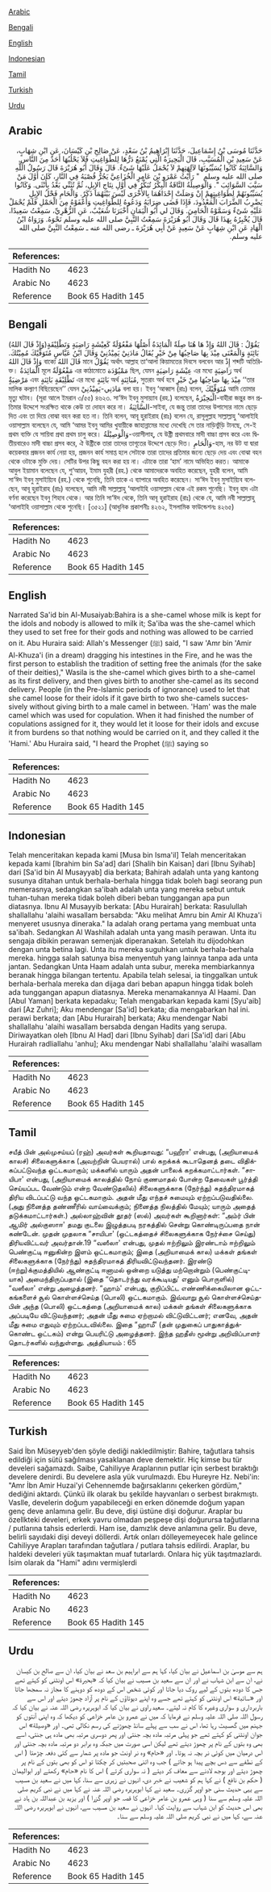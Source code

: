 [Arabic](#arabic)

[Bengali](#bengali)

[English](#english)

[Indonesian](#indonesian)

[Tamil](#tamil)

[Turkish](#turkish)

[Urdu](#urdu)

## Arabic


<div dir="rtl" lang="ar" style={{fontSize:'larger',backgroundColor:'#f8f9fa',padding:20}}>
حَدَّثَنَا مُوسَى بْنُ إِسْمَاعِيلَ، حَدَّثَنَا إِبْرَاهِيمُ بْنُ سَعْدٍ، عَنْ صَالِحِ بْنِ كَيْسَانَ، عَنِ ابْنِ شِهَابٍ، عَنْ سَعِيدِ بْنِ الْمُسَيَّبِ، قَالَ الْبَحِيرَةُ الَّتِي يُمْنَعُ دَرُّهَا لِلطَّوَاغِيتِ فَلاَ يَحْلُبُهَا أَحَدٌ مِنَ النَّاسِ‏.‏ وَالسَّائِبَةُ كَانُوا يُسَيِّبُونَهَا لآلِهَتِهِمْ لاَ يُحْمَلُ عَلَيْهَا شَىْءٌ‏.‏ قَالَ وَقَالَ أَبُو هُرَيْرَةَ قَالَ رَسُولُ اللَّهِ صلى الله عليه وسلم ‏ "‏ رَأَيْتُ عَمْرَو بْنَ عَامِرٍ الْخُزَاعِيَّ يَجُرُّ قُصْبَهُ فِي النَّارِ، كَانَ أَوَّلَ مَنْ سَيَّبَ السَّوَائِبَ ‏"‏‏.‏ وَالْوَصِيلَةُ النَّاقَةُ الْبِكْرُ تُبَكِّرُ فِي أَوَّلِ نِتَاجِ الإِبِلِ، ثُمَّ تُثَنِّي بَعْدُ بِأُنْثَى‏.‏ وَكَانُوا يُسَيِّبُونَهُمْ لِطَوَاغِيتِهِمْ إِنْ وَصَلَتْ إِحْدَاهُمَا بِالأُخْرَى لَيْسَ بَيْنَهُمَا ذَكَرٌ‏.‏ وَالْحَامِ فَحْلُ الإِبِلِ يَضْرِبُ الضِّرَابَ الْمَعْدُودَ، فَإِذَا قَضَى ضِرَابَهُ وَدَعُوهُ لِلطَّوَاغِيتِ وَأَعْفَوْهُ مِنَ الْحَمْلِ فَلَمْ يُحْمَلْ عَلَيْهِ شَىْءٌ وَسَمَّوْهُ الْحَامِيَ‏.‏ وَقَالَ لي أَبُو الْيَمَانِ أَخْبَرَنَا شُعَيْبٌ، عَنِ الزُّهْرِيِّ، سَمِعْتُ سَعِيدًا، قَالَ يُخْبِرُهُ بِهَذَا قَالَ وَقَالَ أَبُو هُرَيْرَةَ سَمِعْتُ النَّبِيَّ صلى الله عليه وسلم نَحْوَهُ‏.‏ وَرَوَاهُ ابْنُ الْهَادِ عَنِ ابْنِ شِهَابٍ عَنْ سَعِيدٍ عَنْ أَبِي هُرَيْرَةَ ـ رضى الله عنه ـ سَمِعْتُ النَّبِيَّ صلى الله عليه وسلم‏.‏
</div>
<div style={{backgroundColor:'#f8f9fa',padding:20, marginBottom: 10}}><table> <thead> <tr> <th>References:</th> <th></th> </tr> </thead> <tbody><tr><td>Hadith No</td><td>4623</td></tr><tr><td>Arabic No</td><td>4623</td></tr><tr><td>Reference</td><td>Book 65 Hadith 145</td></tr></tbody></table></div>

## Bengali


<div dir="ltr" lang="bn" style={{fontSize:'larger',backgroundColor:'#f8f9fa',padding:20}}>
(وَإِذْ قَالَ اللهُ)يَقُوْلُ : قَالَ اللهُ وَإِذْ هَا هُنَا صِلَةٌ الْمَائِدَةُ أَصْلُهَا مَفْعُوْلَةٌ كَعِيْشَةٍ رَاضِيَةٍ وَتَطْلِيْقَةٍ بَائِنَةٍ وَالْمَعْنَى مِيْدَ بِهَا صَاحِبُهَا مِنْ خَيْرٍ يُقَالُ مَادَنِيْ يَمِيْدُنِيْ وَقَالَ ابْنُ عَبَّاسٍ مُتَوَفِّيْكَ مُمِيْتُكَ. وَإِذْ قَالَ اللهُ বাক্যে قَالَ اللهُ মানে يَقُوْلُ অর্থাৎ আল্লাহ তা‘আলা কিয়ামতের দিবসে বলবেন আর إِذْ শব্দটি অতিরিক্ত। الْمَائِدَةُ মূলে مَفْعُوْلَةٌ এর কাঠামোতে مَمْيُوْدَة ছিল, যেমন عِيْشَةٍ رَاضِيَةٍ এর মধ্যে رَاضِيَةٍ অর্থ مَرْضِيَةٌٍ এবং تَطْلِيْقَةٍ بَائِنَةٍ এর মধ্যে بَائِنَةٍ অর্থ مُبَائِنَةٍ, সুতরাং অর্থ হবে مِيْدَ بِهَا صَاحِبُهَا مِنْ خَيْرٍ ‘‘তার মালিক কল্যাণ বিছিয়েছেন’’ যেমন مَادَنِي-يَمِيْدُنِيْ বলা হয়। ইবনু ‘আব্বাস (রাঃ) বলেন, مُتَوَفِّيْكَ আমি তোমার মৃত্যু ঘটাব। (সূরা আলে ইমরান ৩/৫৫) ৪৬২৩. সা‘ঈদ ইবনু মুসায়্যাব (রহ.) বলেছেন, الْبَحِيْرَةُ-বাহীরা জন্তুর স্তন প্রতিমার উদ্দেশে সংরক্ষিত থাকে কেউ তা দোহন করে না। السَّائِبَةُ-সাইবা, যে জন্তু তারা তাদের উপাস্যের নামে ছেড়ে দিত এবং তা দিয়ে বোঝা বহন করা হত না। তিনি বলেন, আবূ হুরাইরাহ (রাঃ) বলেন যে, রাসূলুল্লাহ সাল্লাল্লাহু ‘আলাইহি ওয়াসাল্লাম বলেছেন যে, আমি ‘আমর ইবনু আমির খুযায়ীকে জাহান্নামের মধ্যে দেখেছি সে তার নাড়িভুঁড়ি টানছে, সে-ই প্রথম ব্যক্তি যে সায়িবা প্রথা প্রথম চালু করে। وَالْوَصِيْلَةُ-ওয়াসীলাহ্, যে উষ্ট্রী প্রথমবারে মাদী বাচ্চা প্রসব করে এবং দ্বিতীয়বারেও মাদী বাচ্চা প্রসব করে, ঐ উষ্ট্রীকে তারা তাদের তাগূতের উদ্দেশে ছেড়ে দিত। وَالْحَامِ-হাম, নর উট যা দ্বারা কয়েকবার প্রজনন কার্য নেয়া হয়, প্রজনন কার্য সমাপ্ত হলে সেটাকে তারা তাদের প্রতিমার জন্যে ছেড়ে দেয় এবং বোঝা বহন থেকে ওটাকে মুক্তি দেয়। সেটির উপর কিছু বহন করা হয় না। এটাকে তারা ‘হাম’ নামে অভিহিত করত। আমাকে আবুল ইয়ামান বলেছেন যে, শু‘আয়ব, ইমাম যুহরী (রহ.) থেকে আমাদেরকে অবহিত করেছেন, যুহরী বলেন, আমি সা‘ঈদ ইবনু মুসাইয়্যিব (রহ.) থেকে শুনেছি, তিনি তাকে এ ব্যাপারে অবহিত করেছেন। সা‘ঈদ ইবনু মুসাইয়্যিব বলেছেন, আবূ হুরাইরাহ (রাঃ) বলেছেন, আমি নবী সাল্লাল্লাহু ‘আলাইহি ওয়াসাল্লাম থেকে এই রকম শুনেছি। ইবনু হাদ এটা বর্ণনা করেছেন ইবনু শিহাব থেকে। আর তিনি সা‘ঈদ থেকে, তিনি আবূ হুরাইরাহ (রাঃ) থেকে যে, আমি নবী সাল্লাল্লাহু ‘আলাইহি ওয়াসাল্লাম থেকে শুনেছি। [৩৫২১] (আধুনিক প্রকাশনীঃ ৪২৬২, ইসলামিক ফাউন্ডেশনঃ ৪২৬৫)
</div>
<div style={{backgroundColor:'#f8f9fa',padding:20, marginBottom: 10}}><table> <thead> <tr> <th>References:</th> <th></th> </tr> </thead> <tbody><tr><td>Hadith No</td><td>4623</td></tr><tr><td>Arabic No</td><td>4623</td></tr><tr><td>Reference</td><td>Book 65 Hadith 145</td></tr></tbody></table></div>

## English


<div dir="ltr" lang="en" style={{fontSize:'larger',backgroundColor:'#f8f9fa',padding:20}}>
Narrated Sa'id bin Al-Musaiyab:Bahira is a she-camel whose milk is kept for the idols and nobody is allowed to milk it; Sa'iba was the she-camel which they used to set free for their gods and nothing was allowed to be carried on it. Abu Huraira said: Allah's Messenger (ﷺ) said, "I saw 'Amr bin 'Amir Al-Khuza'i (in a dream) dragging his intestines in the Fire, and he was the first person to establish the tradition of setting free the animals (for the sake of their deities)," Wasila is the she-camel which gives birth to a she-camel as its first delivery, and then gives birth to another she-camel as its second delivery. People (in the Pre-lslamic periods of ignorance) used to let that she camel loose for their idols if it gave birth to two she-camels successively without giving birth to a male camel in between. 'Ham' was the male camel which was used for copulation. When it had finished the number of copulations assigned for it, they would let it loose for their idols and excuse it from burdens so that nothing would be carried on it, and they called it the 'Hami.' Abu Huraira said, "I heard the Prophet (ﷺ) saying so
</div>
<div style={{backgroundColor:'#f8f9fa',padding:20, marginBottom: 10}}><table> <thead> <tr> <th>References:</th> <th></th> </tr> </thead> <tbody><tr><td>Hadith No</td><td>4623</td></tr><tr><td>Arabic No</td><td>4623</td></tr><tr><td>Reference</td><td>Book 65 Hadith 145</td></tr></tbody></table></div>

## Indonesian


<div dir="ltr" lang="id" style={{fontSize:'larger',backgroundColor:'#f8f9fa',padding:20}}>
Telah menceritakan kepada kami [Musa bin Isma'il] Telah menceritakan kepada kami [Ibrahim bin Sa'ad] dari [Shalih bin Kaisan] dari [Ibnu Syihab] dari [Sa'id bin Al Musayyab] dia berkata; Bahirah adalah unta yang kantong susunya ditahan untuk berhala-berhala hingga tidak boleh bagi seorang pun memerasnya, sedangkan sa'ibah adalah unta yang mereka sebut untuk tuhan-tuhan mereka tidak boleh diberi beban tunggangan apa pun diatasnya. Ibnu Al Musayyib berkata: [Abu Hurairah] berkata: Rasulullah shallallahu 'alaihi wasallam bersabda: "Aku melihat Amru bin Amir Al Khuza'i menyeret ususnya dineraka." Ia adalah orang pertama yang membuat unta sa'ibah. Sedangkan Al Washilah adalah unta yang masih perawan. Unta itu sengaja dibikin perawan semenjak diperanakan. Setelah itu dijodohkan dengan unta betina lagi. Unta itu mereka suguhkan untuk berhala-berhala mereka. hingga salah satunya bisa menyentuh yang lainnya tanpa ada unta jantan. Sedangkan Unta Haam adalah unta subur, mereka membiarkannya beranak hingga bilangan tertentu. Apabila telah selesai, ia tinggalkan untuk berhala-berhala mereka dan dijaga dari beban apapun hingga tidak boleh ada tunggangan apapun diatasnya. Mereka menamakannya Al Haami. Dan [Abul Yaman] berkata kepadaku; Telah mengabarkan kepada kami [Syu'aib] dari [Az Zuhri]; Aku mendengar [Sa'id] berkata; dia mengabarkan hal ini. perawi berkata; dan [Abu Hurairah] berkata; Aku mendengar Nabi shallallahu 'alaihi wasallam bersabda dengan Hadits yang serupa. Diriwayatkan oleh [Ibnu Al Had] dari [Ibnu Syihab] dari [Sa'id] dari [Abu Hurairah radliallahu 'anhu]; Aku mendengar Nabi shallallahu 'alaihi wasallam
</div>
<div style={{backgroundColor:'#f8f9fa',padding:20, marginBottom: 10}}><table> <thead> <tr> <th>References:</th> <th></th> </tr> </thead> <tbody><tr><td>Hadith No</td><td>4623</td></tr><tr><td>Arabic No</td><td>4623</td></tr><tr><td>Reference</td><td>Book 65 Hadith 145</td></tr></tbody></table></div>

## Tamil


<div dir="ltr" lang="ta" style={{fontSize:'larger',backgroundColor:'#f8f9fa',padding:20}}>
சயீத் பின் அல்முசய்யப் (ரஹ்) அவர்கள் கூறியதாவது: “பஹீரா' என்பது, (அறியாமைக் காலச்) சிலைகளுக்காக (அவற்றின் பெயரால்) பால் கறக்கக் கூடாதெனத் தடை விதிக்கப்பட்டுவந்த ஒட்டகமாகும்; மக்களில் யாரும் அதன் பாலைக் கறக்கமாட்டார்கள். “சாயிபா' என்பது, (அறியாமைக் காலத்தில் நோய் குணமாதல் போன்ற தேவைகள் பூர்த்தி செய்யப்பட வேண்டும் என்ற வேண்டுதலில்) சிலைகளுக்காக (நேர்ந்து) சுதந்திரமாகத் திரிய விடப்பட்டு வந்த ஒட்டகமாகும். அதன் மீது எந்தச் சுமையும் ஏற்றப்படுவதில்லை. (அது நினைத்த தண்ணீரில் வாய்வைக்கும்; நினைத்த நிலத்தில் மேயும்; யாரும் அதைத் தடுக்கமாட்டார்கள்.) அல்லாஹ்வின் தூதர் (ஸல்) அவர்கள் கூறினார்கள்: “அம்ர் பின் ஆமிர் அல்குஸாஈ' தமது குடலை இழுத்தபடி நரகத்தில் சென்று கொண்டிருப்பதை நான் கண்டேன். முதன் முதலாக “சாயிபா' (ஒட்டகத்தைச் சிலைகளுக்காக நேர்ச்சை செய்து) திரியவிட்டவர் அவர்தான்.19 “வஸீலா' என்பது, முதல் ஈற்றிலும் இரண்டாம் ஈற்றிலும் பெண்குட்டி ஈனுகின்ற இளம் ஒட்டகமாகும்; இதை (அறியாமைக் கால) மக்கள் தங்கள் சிலைகளுக்காக (நேர்ந்து) சுதந்திரமாகத் திரியவிட்டுவந்தனர். இரண்டு (ஈற்று)க்குமத்தியில் ஆண்குட்டி ஈனாமல் ஒன்றை யடுத்து மற்றொன்றும் (பெண்குட்டியாக) அமைந்திருப்பதால் (இதை “தொடர்ந்து வரக்கூடியது' எனும் பொருளில்) “வஸீலா' என்று அழைத்தனர். “ஹாம்' என்பது, குறிப்பிட்ட எண்ணிக்கையிலான ஒட்டகங்களைச் சூல் கொள்ளச்செய்த (பொலி) ஒட்டகமாகும். இவ்வாறு சூல் கொள்ளச்செய்தபின் அந்த (பொலி) ஒட்டகத்தை (அறியாமைக் கால) மக்கள் தங்கள் சிலைகளுக்காக அப்படியே விட்டுவந்தனர்; அதன் மீது சுமை ஏற்றாமல் விட்டுவிட்டனர்; எனவே, அதன் மீது சுமை எதுவும் ஏற்றப்படவில்லை. இதை “ஹாமீ' (தன் முதுகைப் பாதுகாத்துக்கொண்ட ஒட்டகம்) என்று பெயரிட்டு அழைத்தனர். இந்த ஹதீஸ் மூன்று அறிவிப்பாளர் தொடர்களில் வந்துள்ளது. அத்தியாயம் : 65
</div>
<div style={{backgroundColor:'#f8f9fa',padding:20, marginBottom: 10}}><table> <thead> <tr> <th>References:</th> <th></th> </tr> </thead> <tbody><tr><td>Hadith No</td><td>4623</td></tr><tr><td>Arabic No</td><td>4623</td></tr><tr><td>Reference</td><td>Book 65 Hadith 145</td></tr></tbody></table></div>

## Turkish


<div dir="ltr" lang="tr" style={{fontSize:'larger',backgroundColor:'#f8f9fa',padding:20}}>
Said İbn Müseyyeb'den şöyle dediği nakledilmiştir: Bahire, tağutlara tahsis edildiği için sütü sağılması yasaklanan deve demektir. Hiç kimse bu tür develeri sağamazdı. Saibe, Cahiliyye Araplarının putlar için serbest bıraktığı develere denirdi. Bu develere asla yük vurulmazdı. Ebu Hureyre Hz. Nebi'in: "Amr İbn Amir Huzai'yi Cehennemde bağırsaklarını çekerken gördüm," dediğini aktardı. Çünkü ilk olarak bu şekilde hayvanları o serbest bırakmıştı. Vaslle, develerin doğum yapabileceği en erken dönemde doğum yapan genç deve anlamına gelir. Bu deve, dişi üstüne dişi doğurur. Araplar bu özellkteki develeri, erkek yavru olmadan peşpeşe dişi doğurursa tağutlarına / putlarına tahsis ederlerdi. Ham ise, damızlık deve anlamına gelir. Bu deve, belirli sayıdaki dişi deveyi döllerdi. Artık onları dölleyemeyecek hale gelince Cahiliyye Arapları tarafından tağutlara / putlara tahsis edilirdi. Araplar, bu haldeki develeri yük taşımaktan muaf tutarlardı. Onlara hiç yük taşıtmazlardı. İsim olarak da "Hami" adını vermişlerdi
</div>
<div style={{backgroundColor:'#f8f9fa',padding:20, marginBottom: 10}}><table> <thead> <tr> <th>References:</th> <th></th> </tr> </thead> <tbody><tr><td>Hadith No</td><td>4623</td></tr><tr><td>Arabic No</td><td>4623</td></tr><tr><td>Reference</td><td>Book 65 Hadith 145</td></tr></tbody></table></div>

## Urdu


<div dir="rtl" lang="ur" style={{fontSize:'larger',backgroundColor:'#f8f9fa',padding:20}}>
ہم سے موسیٰ بن اسماعیل نے بیان کیا، کہا ہم سے ابراہیم بن سعد نے بیان کیا، ان سے صالح بن کیسان نے، ان سے ابن شہاب نے اور ان سے سعید بن مسیب نے بیان کیا کہ «بحيرة» اس اونٹنی کو کہتے تھے جس کا دودھ بتوں کے لیے روک دیا جاتا اور کوئی شخص اس کے دودھ کو دوہنے کا مجاز نہ سمجھا جاتا اور «سائبة» اس اونٹنی کو کہتے تھے جسے وہ اپنے دیوتاؤں کے نام پر آزاد چھوڑ دیتے اور اس سے باربرداری و سواری وغیرہ کا کام نہ لیتے۔ سعید راوی نے بیان کیا کہ ابوہریرہ رضی اللہ عنہ نے بیان کیا کہ رسول اللہ صلی اللہ علیہ وسلم نے فرمایا کہ میں نے عمرو بن عامر خزاعی کو دیکھا کہ وہ اپنی آنتوں کو جہنم میں گھسیٹ رہا تھا، اس نے سب سے پہلے سانڈ چھوڑنے کی رسم نکالی تھی۔ اور «وصيلة» اس جوان اونٹنی کو کہتے تھے جو پہلی مرتبہ مادہ بچہ جنتی اور پھر دوسری مرتبہ بھی مادہ ہی جنتی، اسے بھی وہ بتوں کے نام پر چھوڑ دیتے تھے لیکن اسی صورت میں جبکہ وہ برابر دو مرتبہ مادہ بچہ جنتی اور اس درمیان میں کوئی نر بچہ نہ ہوتا۔ اور «حام» وہ نر اونٹ جو مادہ پر شمار سے کئی دفعہ چڑھتا ( اس کے نطفے سے دس بچے پیدا ہو جاتے ) جب وہ اتنی صحبتیں کر چکتا تو اس کو بھی بتوں کے نام پر چھوڑ دیتے اور بوجھ لادنے سے معاف کر دیتے ( نہ سواری کرتے ) اس کا نام «حام» رکھتے اور ابوالیمان ( حکم بن نافع ) نے کہا ہم کو شعیب نے خبر دی، انہوں نے زہری سے سنا، کہا میں نے سعید بن مسیب سے یہی حدیث سنی جو اوپر گزری۔ سعید نے کہا ابوہریرہ رضی اللہ عنہ نے کہا میں نے نبی کریم صلی اللہ علیہ وسلم سے سنا ( وہی عمرو بن عامر خزاعی کا قصہ جو اوپر گزرا ) اور یزید بن عبداللہ بن ہاد نے بھی اس حدیث کو ابن شہاب سے روایت کیا۔ انہوں نے سعید بن مسیب سے، انہوں نے ابوہریرہ رضی اللہ عنہ سے، کہا میں نے نبی کریم صلی اللہ علیہ وسلم سے سنا۔
</div>
<div style={{backgroundColor:'#f8f9fa',padding:20, marginBottom: 10}}><table> <thead> <tr> <th>References:</th> <th></th> </tr> </thead> <tbody><tr><td>Hadith No</td><td>4623</td></tr><tr><td>Arabic No</td><td>4623</td></tr><tr><td>Reference</td><td>Book 65 Hadith 145</td></tr></tbody></table></div>